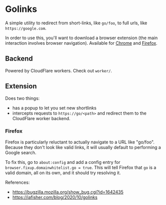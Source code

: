 # Golinks

A simple utility to redirect from short-links, like `go/foo`, to full urls, like `https://google.com`.

In order to use this, you'll want to download a browser extension (the main interaction involves browser navigation). Available for [Chrome](https://chrome.google.com/webstore/detail/golinks/gfibcnejmknobdgdfejnddhakfpbabjb) and [Firefox](https://addons.mozilla.org/en-US/firefox/addon/rpb-golinks/).

## Backend

Powered by CloudFlare workers. Check out `worker/`.

## Extension

Does two things:
  - has a popup to let you set new shortlinks
  - intercepts requests to `https://go/<path>` and redirect them to the CloudFlare worker backend.

### Firefox

Firefox is particularly reluctant to actually navigate to a URL like "go/foo".
Because they don't look like valid links, it will usually default to performing
a Google search.

To fix this, go to `about:config` and add a config entry for
`browser.fixup.domainwhitelist.go = true`. This will tell Firefox that `go` is
a valid domain, all on its own, and it should try resolving it.

References:
  - https://bugzilla.mozilla.org/show_bug.cgi?id=1642435
  - https://iafisher.com/blog/2020/10/golinks
